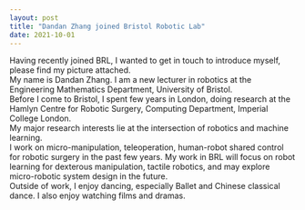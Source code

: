 ```yaml
---
layout: post
title: "Dandan Zhang joined Bristol Robotic Lab"
date: 2021-10-01
---
```


Having recently joined BRL, I wanted to get in touch to introduce myself, please find my picture attached. <br>
My name is Dandan Zhang. I am a new lecturer in robotics at the Engineering Mathematics Department, University of Bristol. <br>
Before I come to Bristol, I spent few years in London, doing research at the Hamlyn Centre for Robotic Surgery, Computing Department, Imperial College London.  <br>
My major research interests lie at the intersection of robotics and machine learning. <br>
I work on micro-manipulation, teleoperation, human-robot shared control for robotic surgery in the past few years. My work in BRL will focus on robot learning for dexterous manipulation, tactile robotics, and may explore micro-robotic system design in the future. <br>
Outside of work, I enjoy dancing, especially Ballet and Chinese classical dance. I also enjoy watching films and dramas.<br>

